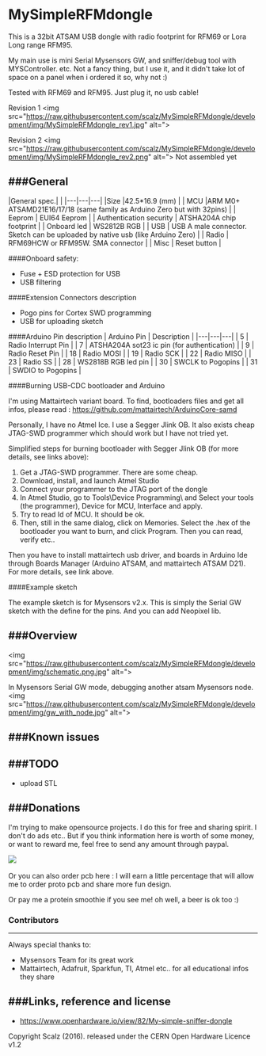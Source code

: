 # MySimpleRFMdongle
This is a 32bit ATSAM USB dongle with radio footprint for RFM69 or Lora Long range RFM95.

My main use is mini Serial Mysensors GW, and sniffer/debug tool with MYSController. etc.
Not a fancy thing, but I use it, and it didn't take lot of space on a panel when i ordered it so, why not :)

Tested with RFM69 and RFM95.
Just plug it, no usb cable!

Revision 1
<img src="https://raw.githubusercontent.com/scalz/MySimpleRFMdongle/development/img/MySimpleRFMdongle_rev1.jpg" alt=">

Revision 2
<img src="https://raw.githubusercontent.com/scalz/MySimpleRFMdongle/development/img/MySimpleRFMdongle_rev2.png" alt=">
Not assembled yet

		
###General 
------

|General spec.|  |
|---|---|---|
|Size |42.5*16.9 (mm) |
| MCU |ARM M0+ ATSAMD21E16/17/18 (same family as Arduino Zero but with 32pins) |
| Eeprom | EUI64 Eeprom |
| Authentication security | ATSHA204A chip footprint |
| Onboard led | WS2812B RGB |
| USB | USB A male connector. Sketch can be uploaded by native usb (like Arduino Zero) |
| Radio | RFM69HCW or RFM95W. SMA connector |
| Misc | Reset button |

####Onboard safety:
- Fuse + ESD protection for USB
- USB filtering

####Extension Connectors description
- Pogo pins for Cortex SWD programming
- USB for uploading sketch

####Arduino Pin description
| Arduino Pin | Description |
|---|---|---|
| 5 | Radio Interrupt Pin |
| 7 | ATSHA204A sot23 ic pin (for authentication) |
| 9 | Radio Reset Pin |
| 18 | Radio MOSI |
| 19 | Radio SCK |
| 22 | Radio MISO |
| 23 | Radio SS |
| 28 | WS2818B RGB led pin |
| 30 | SWCLK to Pogopins |
| 31 | SWDIO to Pogopins |

####Burning USB-CDC bootloader and Arduino 

I'm using Mattairtech variant board.
To find, bootloaders files and get all infos, please read : https://github.com/mattairtech/ArduinoCore-samd

Personally, I have no Atmel Ice. I use a Segger Jlink OB. It also exists cheap JTAG-SWD programmer which should work but I have not tried yet.

Simplified steps for burning bootloader with Segger Jlink OB (for more details, see links above):
1. Get a JTAG-SWD programmer. There are some cheap.
2. Download, install, and launch Atmel Studio
3. Connect your programmer to the JTAG port of the dongle
4. In Atmel Studio, go to Tools\Device Programming\ and Select your tools (the programmer), Device for MCU, Interface and apply. 
5. Try to read Id of MCU. It should be ok.
6. Then, still in the same dialog, click on Memories. Select the .hex of the bootloader you want to burn, and click Program. Then you can read, verify etc..

Then you have to install mattairtech usb driver, and boards in Arduino Ide through Boards Manager (Arduino ATSAM, and mattairtech ATSAM D21). For more details, see link above.

####Example sketch 

The example sketch is for Mysensors v2.x. This is simply the Serial GW sketch with the define for the pins. And you can add Neopixel lib.

###Overview
------

<img src="https://raw.githubusercontent.com/scalz/MySimpleRFMdongle/development/img/schematic.png.jpg" alt=">

In Mysensors Serial GW mode, debugging another atsam Mysensors node. 
<img src="https://raw.githubusercontent.com/scalz/MySimpleRFMdongle/development/img/gw_with_node.jpg" alt=">

###Known issues
------ 

###TODO
------
- upload STL

###Donations
------

I'm trying to make opensource projects. I do this for free and sharing spirit. I don't do ads etc..
But if you think information here is worth of some money, or want to reward me, feel free to send any amount through paypal.

[![](https://www.paypalobjects.com/en_US/i/btn/btn_donateCC_LG.gif)](https://www.paypal.com/cgi-bin/webscr?cmd=_s-xclick&hosted_button_id=PWVDL2P64FDVU)  

Or you can also order pcb here :
I will earn a little percentage that will allow me to order proto pcb and share more fun design.

Or pay me a protein smoothie if you see me! oh well, a beer is ok too :)

### Contributors
------
Always special thanks to:
- Mysensors Team for its great work
- Mattairtech, Adafruit, Sparkfun, TI, Atmel etc.. for all educational infos they share

###Links, reference and license
------
- https://www.openhardware.io/view/82/My-simple-sniffer-dongle

Copyright Scalz (2016). released under the CERN Open Hardware Licence v1.2
